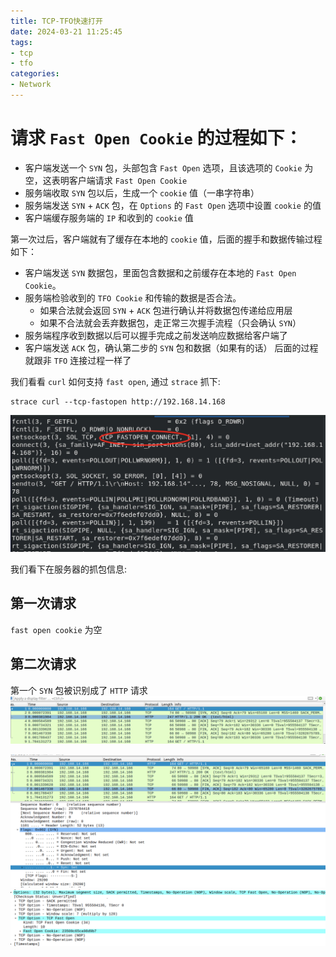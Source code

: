 ```yaml
---
title: TCP-TFO快速打开
date: 2024-03-21 11:25:45
tags:
- tcp
- tfo
categories:
- Network
---
```



# 请求 `Fast Open Cookie` 的过程如下：

- 客户端发送一个 `SYN` 包，头部包含 `Fast Open` 选项，且该选项的 `Cookie` 为空，这表明客户端请求 `Fast Open Cookie`
- 服务端收取 `SYN` 包以后，生成一个 `cookie` 值（一串字符串）
- 服务端发送 `SYN` + `ACK` 包，在 `Options` 的 `Fast Open` 选项中设置 `cookie` 的值
- 客户端缓存服务端的 `IP` 和收到的 `cookie` 值
<!--more-->
第一次过后，客户端就有了缓存在本地的 `cookie` 值，后面的握手和数据传输过程如下：

- 客户端发送 `SYN` 数据包，里面包含数据和之前缓存在本地的 `Fast Open Cookie`。
- 服务端检验收到的 `TFO Cookie` 和传输的数据是否合法。
    - 如果合法就会返回 `SYN` + `ACK` 包进行确认并将数据包传递给应用层
    - 如果不合法就会丢弃数据包，走正常三次握手流程（只会确认 `SYN`）
- 服务端程序收到数据以后可以握手完成之前发送响应数据给客户端了
- 客户端发送 `ACK` 包，确认第二步的 `SYN` 包和数据（如果有的话）
后面的过程就跟非 `TFO` 连接过程一样了

我们看看 `curl` 如何支持 `fast open`, 通过 `strace` 抓下:

```shell
strace curl --tcp-fastopen http://192.168.14.168
```
![tfo_curl](../../images/tfo_curl.jpg)

我们看下在服务器的抓包信息:
## 第一次请求
`fast open cookie` 为空

## 第二次请求
第一个 `SYN` 包被识别成了 `HTTP` 请求
![tfo](../../images/tfo_2.jpg)

![tfo_1](../../images/tfo_2_1.png)
![tfo_2](../../images/tfo_2_2.png)

